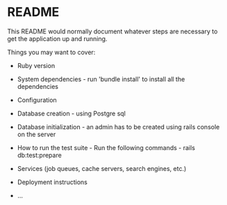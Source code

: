 # README

This README would normally document whatever steps are necessary to get the
application up and running.

Things you may want to cover:

* Ruby version

* System dependencies - run 'bundle install' to install all the dependencies

* Configuration

* Database creation - using Postgre sql

* Database initialization - an admin has to be created using rails console on the server

* How to run the test suite - Run the following commands - 
                            rails db:test:prepare
                            

* Services (job queues, cache servers, search engines, etc.)

* Deployment instructions

* ...
